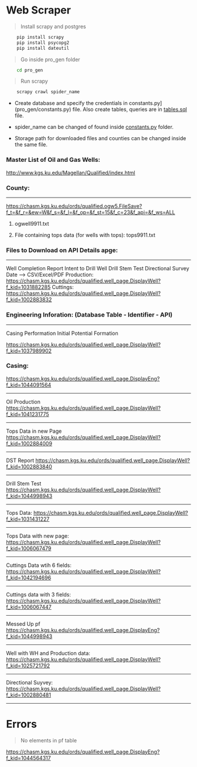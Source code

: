 # Web Scraper

> Install scrapy and postgres

```bash
    pip install scrapy
    pip install psycopg2
    pip install dateutil
```

> Go inside pro_gen folder

```bash
    cd pro_gen
```

> Run scrapy

```bash
    scrapy crawl spider_name
```

- Create database and specify the credentials in constants.py](pro_gen/constants.py) file. Also create tables, queries are in [tables.sql](pro_gen/tables.sql) file.

- spider_name can be changed of found inside [constants.py](pro_gen/constants.py) folder.
- Storage path for downloaded files and counties can be changed inside the same file.


### Master List of Oil and Gas Wells: 
http://www.kgs.ku.edu/Magellan/Qualified/index.html


### County:
---------
https://chasm.kgs.ku.edu/ords/qualified.ogw5.FileSave?f_t=&f_r=&ew=W&f_s=&f_l=&f_op=&f_st=15&f_c=23&f_api=&f_ws=ALL
1) ogwell9911.txt

2) File containing tops data (for wells with tops): tops9911.txt


### Files to Download on API Details apge:
--------------------------------------
Well Completion Report
Intent to Drill Well
Drill Stem Test
Directional Survey Date --> CSV/Excel/PDF
Production: https://chasm.kgs.ku.edu/ords/qualified.well_page.DisplayWell?f_kid=1031882285
Cuttings: https://chasm.kgs.ku.edu/ords/qualified.well_page.DisplayWell?f_kid=1002883832



### Engineering Inforation: (Database Table - Identifier - API) 
------------------------
Casing
Performation
Initial Potential
Formation


https://chasm.kgs.ku.edu/ords/qualified.well_page.DisplayWell?f_kid=1037989902
### Casing: 
https://chasm.kgs.ku.edu/ords/qualified.well_page.DisplayEng?f_kid=1044091564



---
Oil Production 
https://chasm.kgs.ku.edu/ords/qualified.well_page.DisplayWell?f_kid=1041231775


---
Tops Data in new Page
https://chasm.kgs.ku.edu/ords/qualified.well_page.DisplayWell?f_kid=1002884009

---

DST Report
https://chasm.kgs.ku.edu/ords/qualified.well_page.DisplayWell?f_kid=1002883840

---

Drill Stem Test
https://chasm.kgs.ku.edu/ords/qualified.well_page.DisplayWell?f_kid=1044998943

---

Tops Data: 
https://chasm.kgs.ku.edu/ords/qualified.well_page.DisplayWell?f_kid=1031431227

---
Tops Data with new page: 
https://chasm.kgs.ku.edu/ords/qualified.well_page.DisplayWell?f_kid=1006067479

---
Cuttings Data wtih 6 fields: 
https://chasm.kgs.ku.edu/ords/qualified.well_page.DisplayWell?f_kid=1042194696

---
Cuttings data with 3 fields: 
https://chasm.kgs.ku.edu/ords/qualified.well_page.DisplayWell?f_kid=1006067447

---
Messed Up pf
https://chasm.kgs.ku.edu/ords/qualified.well_page.DisplayEng?f_kid=1044998943

---
Well with WH and Production data: 
https://chasm.kgs.ku.edu/ords/qualified.well_page.DisplayWell?f_kid=1025721792

---

Directional Suyvey: https://chasm.kgs.ku.edu/ords/qualified.well_page.DisplayWell?f_kid=1002880481

---

# Errors

> No elements in pf table

https://chasm.kgs.ku.edu/ords/qualified.well_page.DisplayEng?f_kid=1044564317